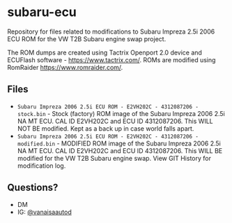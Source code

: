 # subaru-ecu

Repository for files related to modifications to Subaru Impreza 2.5i 2006 ECU ROM for the VW T2B Subaru engine swap project.

The ROM dumps are created using Tactrix Openport 2.0 device and ECUFlash software - https://www.tactrix.com/.
ROMs are modified using RomRaider https://www.romraider.com/.

## Files

* `Subaru Impreza 2006 2.5i ECU ROM - E2VH202C - 4312087206 - stock.bin` - Stock (factory) ROM image of the Subaru Impreza 2006 2.5i NA MT ECU. CAL ID E2VH202C and ECU ID 4312087206. This WILL NOT BE modified. Kept as a back up in case world falls apart. 
* `Subaru Impreza 2006 2.5i ECU ROM - E2VH202C - 4312087206 - modified.bin` - MODIFIED ROM image of the Subaru Impreza 2006 2.5i NA MT ECU. CAL ID E2VH202C and ECU ID 4312087206. This WILL BE modified for the VW T2B Subaru engine swap. View GIT History for modification log.


## Questions?

* DM
* IG: [@vanaisaautod](https://www.instagram.com/vanaisaautod/)

